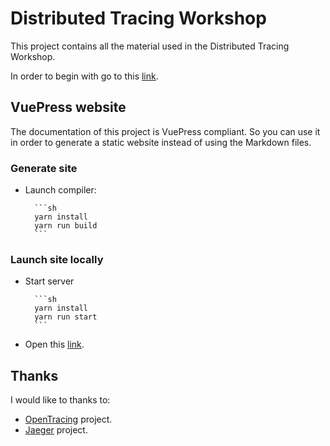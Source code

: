 # Distributed Tracing Workshop

This project contains all the material used in the Distributed Tracing Workshop.

In order to begin with go to this [link](https://alvsanand.github.io/distributed-tracing-workshop/).

## VuePress website

The documentation of this project is VuePress compliant. So you can use it in order to generate a static website instead of using the Markdown files.

### Generate site

- Launch compiler:

        ```sh
        yarn install
        yarn run build
        ```

### Launch site locally

- Start server

        ```sh
        yarn install
        yarn run start
        ```

- Open this [link](http://localhost:8080/).

## Thanks

I would like to thanks to:

- [OpenTracing](https://opentracing.io/) project.
- [Jaeger](https://www.jaegertracing.io/) project.
